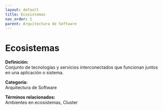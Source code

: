```yaml
---
layout: default
title: Ecosistemas
nav_order: 1
parent: Arquitectura de Software
---
```


# Ecosistemas

**Definición:**  
Conjunto de tecnologías y servicios interconectados que funcionan juntos en una aplicación o sistema.

**Categoría:**  
Arquitectura de Software  

  


**Términos relacionados:**  
Ambientes en ecosistemas, Cluster
